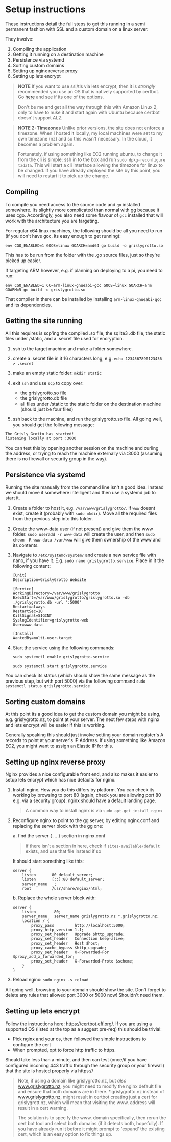 # Setup instructions

These instructions detail the full steps to get this running in a semi permanent fashion with SSL and a custom domain on a linux server.

They involve:

1. Compiling the application
2. Getting it running on a destination machine
3. Persistence via systemd
4. Sorting custom domains
5. Setting up nginx reverse proxy
6. Setting up lets encrypt

> **NOTE** If you want to use ssl/tls via lets encrypt, then it is *strongly* recommended you use an OS that is natively supported by certbot. Go [here](https://certbot.eff.org/) and see if its one of the options.
>
> Don't be me and get all the way through this with Amazon Linux 2, only to have to nuke it and start again with Ubuntu because certbot doesn't support AL2.

> **NOTE 2: Timezones** Unlike prior versions, the site does not enforce a timezone. When I hosted it locally, my local machines were set to my own timezone (nz) and so this wasn't necessary. In the cloud, it becomes a problem again.
>
> Fortunately, if using something like EC2 running ubuntu, to change it from the cli is simple: ssh in to the box and run `sudo dpkg-reconfigure tzdata`. This will start a cli interface allowing the timezone for linux to be changed. If you have already deployed the site by this point, you will need to restart it to pick up the change.

## Compiling

To compile you need access to the source code and `go` installed somewhere. Its slightly more complicated than normal with gg because it uses cgo. Accordingly, you also need some flavour of `gcc` installed that will work with the architecture you are targeting.

For regular x64 linux machines, the following should be all you need to run (if you don't have gcc, its easy enough to get running):

`env CGO_ENABLED=1 GOOS=linux GOARCH=amd64 go build -o grislygrotto.so`

This has to be run from the folder with the .go source files, just so they're picked up easier.

If targeting ARM however, e.g. if planning on deploying to a pi, you need to run:

`env CGO_ENABLED=1 CC=arm-linux-gnueabi-gcc GOOS=linux GOARCH=arm GOARM=5 go build -o grislygrotto.so`

That compiler in there can be installed by installing `arm-linux-gnueabi-gcc` and its dependencies.

## Getting the site running

All this requires is scp'ing the compiled .so file, the sqlite3 .db file, the static files under /static, and a .secret file used for encryption.

1. ssh to the target machine and make a folder somewhere.
2. create a .secret file in it 16 characters long, e.g. `echo 1234567890123456 > .secret`
3. make an empty static folder: `mkdir static`
4. exit `ssh` and use `scp` to copy over:

    - the grislygrotto.so file
    - the grislygrotto.db file
    - all files under /static to the static folder on the destination machine (should just be four files)

5. ssh back to the machine, and run the grislygrotto.so file. All going well, you should get the following message:

```
The Grisly Grotto has started!
listening locally at port :3000
```

You can test this by opening another session on the machine and curling the address, or trying to reach the machine externally via :3000 (assuming there is no firewall or security group in the way).

## Persistence via systemd

Running the site manually from the command line isn't a good idea. Instead we should move it somewhere intelligent and then use a systemd job to start it.

1. Create a folder to host it, e.g. `/var/www/grislygrotto/`. If `www` doesnt exist, create it (probably with `sudo mkdir`). Move all the required files from the previous step into this folder.
2. Create the www-data user (if not present) and give them the www folder. `sudo useradd -r www-data` will create the user, and then `sudo chown -R www-data /var/www` will give them ownership of the www and its contents.
3. Navigate to `/etc/systemd/system/` and create a new service file with nano, if you have it. E.g. `sudo nano grislygrotto.service`. Place in it the following content:

    ```
    [Unit]
    Description=GrislyGrotto Website

    [Service]
    WorkingDirectory=/var/www/grislygrotto
    ExecStart=/var/www/grislygrotto/grislygrotto.so -db ./grislygrotto.db -url ":5000"
    Restart=always
    RestartSec=10
    KillSignal=SIGINT
    SyslogIdentifier=grislygrotto-web
    User=www-data

    [Install]
    WantedBy=multi-user.target
    ```

4. Start the service using the following commands: 

    `sudo systemctl enable grislygrotto.service`

    `sudo systemctl start grislygrotto.service`

You can check its status (which should show the same message as the previous step, but with port 5000) via the following command `sudo systemctl status grislygrotto.service`

## Sorting custom domains

At this point its a good idea to get the custom domain you might be using, e.g. grislygrotto.nz, to point at your server. The next few steps with nginx and lets encrypt will be easier if this is working.

Generally speaking this should just involve setting your domain register's A records to point at your server's IP Address. If using something like Amazon EC2, you might want to assign an Elastic IP for this.

## Setting up nginx reverse proxy

Nginx provides a nice configurable front end, and also makes it easier to setup lets encrypt which has nice defaults for nginx.

1. Install nginx. How you do this differs by platform. You can check its working by browsing to port 80 (again, check you are allowing port 80 e.g. via a security group): nginx should have a default landing page.

    > A common way to install nginx is via `sudo apt-get install nginx`

2. Reconfigure nginx to point to the gg server, by editing nginx.conf and replacing the server block with the gg one:

    a. find the server { ... } section in nginx.conf

    > if there isn't a section in here, check if `sites-available/default` exists, and use that file instead if so

    It should start something like this:

    ```
    server {
        listen       80 default_server;
        listen       [::]:80 default_server;
        server_name  _;
        root         /usr/share/nginx/html;
    ```

    b. Replace the whole server block with:

    ```
    server {
        listen        80;
        server_name   server_name grislygrotto.nz *.grislygrotto.nz;
        location / {
            proxy_pass         http://localhost:5000;
            proxy_http_version 1.1;
            proxy_set_header   Upgrade $http_upgrade;
            proxy_set_header   Connection keep-alive;
            proxy_set_header   Host $host;
            proxy_cache_bypass $http_upgrade;
            proxy_set_header   X-Forwarded-For $proxy_add_x_forwarded_for;
            proxy_set_header   X-Forwarded-Proto $scheme;
        }
    }
    ```

3. Reload nginx: `sudo nginx -s reload`

All going well, browsing to your domain should show the site. Don't forget to delete any rules that allowed port 3000 or 5000 now! Shouldn't need them.

## Setting up lets encrypt

Follow the instructions here: https://certbot.eff.org/. If you are using a supported OS (listed at the top as a suggest pre-req) this should be trivial:

- Pick nginx and your os, then followed the simple instructions to configure the cert
- When prompted, opt to force http traffic to https.

Should take less than a minute, and then can test (once/if you have configured incoming 443 traffic through the security group or your firewall) that the site is hosted properly via https://

> Note, if using a domain like grislygrotto.nz, but *also* www.grislygrotto.nz, you might need to modify the nginx default file and ensure that both domains are in there. *.grislygrotto.nz instead of www.grislygrotto.nz, might result in certbot creating just a cert for grislygrott.nz, which will mean that visiting the www. address will result in a cert warning.
>
> The solution is to specify the www. domain specifically, then rerun the cert bot tool and select both domains (if it detects both, hopefully). If you have already run it before it might prompt to 'expand' the existing cert, which is an easy option to fix things up.
